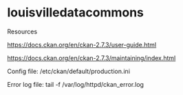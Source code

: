 # louisvilledatacommons

Resources

https://docs.ckan.org/en/ckan-2.7.3/user-guide.html

https://docs.ckan.org/en/ckan-2.7.3/maintaining/index.html

Config file: /etc/ckan/default/production.ini

Error log file: tail -f  /var/log/httpd/ckan_error.log
